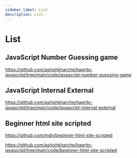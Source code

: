 ```yaml
---
sidebar_label: List
description: List.
---
```


# List

## JavaScript Number Guessing game

https://github.com/ashishkharche/hagrito-javascript/tree/main/code/javascript-number-guessing-game

## JavaScript Internal External

https://github.com/ashishkharche/hagrito-javascript/tree/main/code/javascript-internal-external

## Beginner html site scripted

https://github.com/mdn/beginner-html-site-scripted

https://github.com/ashishkharche/hagrito-javascript/tree/main/code/beginner-html-site-scripted